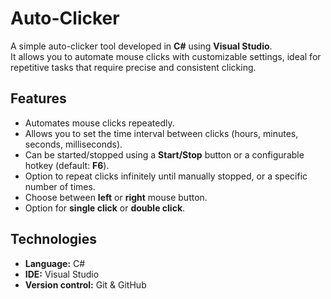 # Auto-Clicker
A simple auto-clicker tool developed in **C#** using **Visual Studio**.  
It allows you to automate mouse clicks with customizable settings, ideal for repetitive tasks that require precise and consistent clicking.

## Features

- Automates mouse clicks repeatedly.
- Allows you to set the time interval between clicks (hours, minutes, seconds, milliseconds).
- Can be started/stopped using a **Start/Stop** button or a configurable hotkey (default: **F6**).
- Option to repeat clicks infinitely until manually stopped, or a specific number of times.
- Choose between **left** or **right** mouse button.
- Option for **single click** or **double click**.

## Technologies
- **Language:** C#
- **IDE:** Visual Studio
- **Version control:** Git & GitHub
